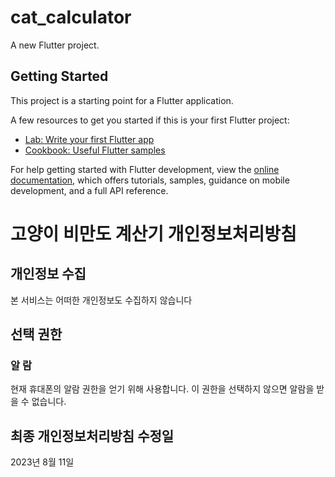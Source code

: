 # cat_calculator

A new Flutter project.

## Getting Started

This project is a starting point for a Flutter application.

A few resources to get you started if this is your first Flutter project:

- [Lab: Write your first Flutter app](https://docs.flutter.dev/get-started/codelab)
- [Cookbook: Useful Flutter samples](https://docs.flutter.dev/cookbook)

For help getting started with Flutter development, view the
[online documentation](https://docs.flutter.dev/), which offers tutorials,
samples, guidance on mobile development, and a full API reference.

# 고양이 비만도 계산기 개인정보처리방침

## 개인정보 수집
본 서비스는 어떠한 개인정보도 수집하지 않습니다

## 선택 권한
### 알 람
현재 휴대폰의 알람 권한을 얻기 위해 사용합니다. 이 권한을 선택하지 않으면 알람을 받을 수 없습니다.

## 최종 개인정보처리방침 수정일
2023년 8월 11일
